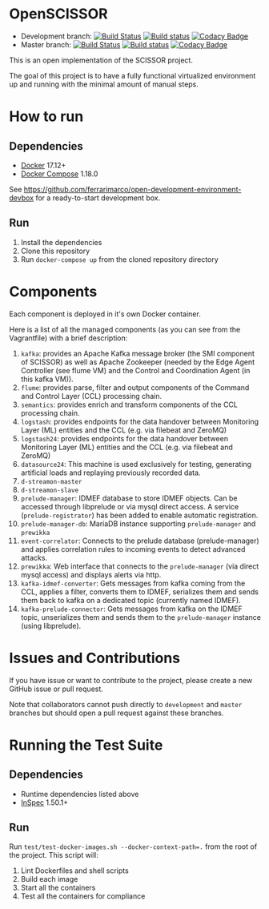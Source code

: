# OpenSCISSOR

* Development branch: [![Build Status](https://travis-ci.org/scissor-project/open-scissor.svg?branch=development)](https://travis-ci.org/scissor-project/open-scissor) [![Build status](https://ci.appveyor.com/api/projects/status/9vmd89riib7akp79/branch/development?svg=true)](https://ci.appveyor.com/project/scissor-project/open-scissor/branch/development) [![Codacy Badge](https://api.codacy.com/project/badge/Grade/dfe7a776e70040c38984a06b5ad3b225?branch=development)](https://www.codacy.com/app/ferrarimarco/open-scissor?utm_source=github.com&utm_medium=referral&utm_content=scissor-project/open-scissor&utm_campaign=badger&bid=5998790)
* Master branch: [![Build Status](https://travis-ci.org/scissor-project/open-scissor.svg?branch=master)](https://travis-ci.org/scissor-project/open-scissor) [![Build status](https://ci.appveyor.com/api/projects/status/9vmd89riib7akp79/branch/master?svg=true)](https://ci.appveyor.com/project/scissor-project/open-scissor/branch/master) [![Codacy Badge](https://api.codacy.com/project/badge/Grade/dfe7a776e70040c38984a06b5ad3b225?branch=master)](https://www.codacy.com/app/ferrarimarco/open-scissor?utm_source=github.com&utm_medium=referral&utm_content=scissor-project/open-scissor&utm_campaign=badger&bid=5998788)

This is an open implementation of the SCISSOR project.

The goal of this project is to have a fully functional virtualized environment up and running with the minimal amount of manual steps.

# How to run

## Dependencies

- [Docker](https://www.docker.com/) 17.12+
- [Docker Compose](https://docs.docker.com/compose/) 1.18.0

See https://github.com/ferrarimarco/open-development-environment-devbox for a ready-to-start development box.

## Run

1. Install the dependencies
1. Clone this repository
1. Run `docker-compose up` from the cloned repository directory

# Components
Each component is deployed in it's own Docker container.

Here is a list of all the managed components (as you can see from the
Vagrantfile) with a brief description:
1. `kafka`: provides an Apache Kafka message broker (the SMI component of SCISSOR) as well as Apache Zookeeper (needed by the Edge Agent Controller (see flume VM) and the Control and Coordination Agent (in this kafka VM)).
1. `flume`: provides parse, filter and output components of the Command and Control Layer (CCL) processing chain.
1. `semantics`: provides enrich and transform components of the CCL processing chain.
1. `logstash`: provides endpoints for the data handover between Monitoring Layer (ML) entities and the CCL (e.g. via filebeat and ZeroMQ)
1. `logstash24`: provides endpoints for the data handover between Monitoring Layer (ML) entities and the CCL (e.g. via filebeat and ZeroMQ)
1. `datasource24`: This machine is used exclusively for testing, generating artificial loads and replaying previously recorded data.
1. `d-streamon-master`
1. `d-streamon-slave`
1. `prelude-manager`: IDMEF database to store IDMEF objects. Can be accessed through libprelude or via mysql direct access. A service (`prelude-registrator`) has been added to enable automatic registration.
1. `prelude-manager-db`: MariaDB instance supporting `prelude-manager` and `prewikka`
1. `event-correlator`: Connects to the prelude database (prelude-manager) and applies correlation rules to incoming events to detect advanced attacks.
1. `prewikka`: Web interface that connects to the `prelude-manager` (via direct mysql access) and displays alerts via http.
1. `kafka-idmef-converter`: Gets messages from kafka coming from the CCL, applies a filter, converts them to IDMEF, serializes them and sends them back to kafka on a dedicated topic (currently named IDMEF).
1. `kafka-prelude-connector`: Gets messages from kafka on the IDMEF topic, unserializes them and sends them to the `prelude-manager` instance (using libprelude).

# Issues and Contributions
If you have issue or want to contribute to the project, please create a new GitHub issue or pull request.

Note that collaborators cannot push directly to `development` and `master` branches but should open a pull request against these branches.

# Running the Test Suite

## Dependencies

- Runtime dependencies listed above
- [InSpec](https://www.inspec.io) 1.50.1+

## Run
Run `test/test-docker-images.sh --docker-context-path=.` from the root of the project. This script will:

1. Lint Dockerfiles and shell scripts
1. Build each image
1. Start all the containers
1. Test all the containers for compliance

